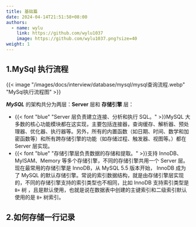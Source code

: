 ```yaml
---
title: 基础篇
date: 2024-04-14T21:51:58+08:00
authors:
  - name: wylu
    link: https://github.com/wylu1037
    image: https://github.com/wylu1037.png?size=40
weight: 1
---
```


## 1.MySql 执行流程

{{< image "/images/docs/interview/database/mysql/mysql查询流程.webp" "MySql执行流程图" >}}

 ***MySQL*** 的架构共分为两层：**Server** 层和 **存储引擎** 层：

+ {{< font "blue" "Server 层负责建立连接、分析和执行 SQL。" >}}MySQL 大多数的核心功能模块都在这实现，主要包括连接器，查询缓存、解析器、预处理器、优化器、执行器等。另外，所有的内置函数（如日期、时间、数学和加密函数等）和所有跨存储引擎的功能（如存储过程、触发器、视图等。）都在 Server 层实现。
+ {{< font "blue" "存储引擎层负责数据的存储和提取。" >}}支持 InnoDB、MyISAM、Memory 等多个存储引擎，不同的存储引擎共用一个 Server 层。现在最常用的存储引擎是 InnoDB，从 MySQL 5.5 版本开始， InnoDB 成为了 MySQL 的默认存储引擎。常说的索引数据结构，就是由存储引擎层实现的，不同的存储引擎支持的索引类型也不相同，比如 InnoDB 支持索引类型是 `B+` 树 ，且是默认使用，也就是说在数据表中创建的主键索引和二级索引默认使用的是 `B+` 树索引。


## 2.如何存储一行记录
